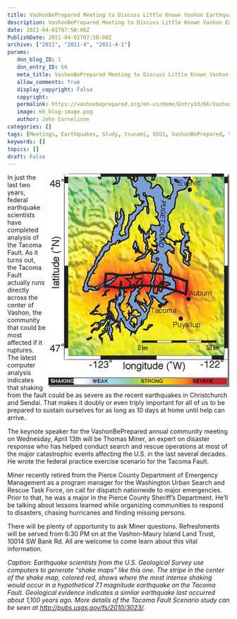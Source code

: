 ```yaml
---
title: VashonBePrepared Meeting to Discuss Little Known Vashon Earthquake Hazard
description: VashonBePrepared Meeting to Discuss Little Known Vashon Earthquake Hazard
date: 2011-04-01T07:58:00Z
PublishDate: 2011-04-01T07:58:00Z
archive: ["2011", "2011-4", "2011-4-1"]
params:
   dnn_blog_ID: 1
   dnn_entry_ID: 66
   meta_title: VashonBePrepared Meeting to Discuss Little Known Vashon Earthquake Hazard
   allow_comments: True
   display_copyright: False
   copyright: 
   permalink: https://vashonbeprepared.org/en-us/Home/EntryId/66/VashonBePrepared-Meeting-to-Discuss-Little-Known-Vashon-Earthquake-Hazard
   image: 66_blog-image.png
   author: John Cornelison
categories: []
tags: [Meetings, Earthquakes, Study, tsunami, USGS, VashonBePrepared, Vashon]
keywords: []
topics: []
draft: False
---
```


<p><a href="/images/dnnBlog/1/66/WLW-VashonBePreparedMeetingtoDiscussLittleKn_C33-fs2010-3023_img_2-cropped2_2.jpg"><img title="Earthquake scientists from the U.S. Geological Survey use computers to generate “shake maps” like this one. The stripe in the center of the shake map, colored red, shows where the most intense shaking would occur in a hypothetical 7.1 magnitude earthquake on the Tacoma Fault. Geological evidence indicates a similar earthquake last occurred about 1,100 years ago. More details of the Tacoma Fault Scenario study can be seen at http://pubs.usgs.gov/fs/2010/3023/." border="0" alt="Earthquake scientists from the U.S. Geological Survey use computers to generate “shake maps” like this one. The stripe in the center of the shake map, colored red, shows where the most intense shaking would occur in a hypothetical 7.1 magnitude earthquake on the Tacoma Fault. Geological evidence indicates a similar earthquake last occurred about 1,100 years ago. More details of the Tacoma Fault Scenario study can be seen at http://pubs.usgs.gov/fs/2010/3023/." align="right" width="412" height="484" style="border-right-width: 0px; margin: 0px 0px 5px 5px; display: inline; border-top-width: 0px; border-bottom-width: 0px; border-left-width: 0px" src="/images/dnnBlog/1/66/WLW-VashonBePreparedMeetingtoDiscussLittleKn_C33-fs2010-3023_img_2-cropped2_thumb.jpg" /></a> In just the last two years, federal earthquake scientists have completed analysis of the Tacoma Fault. As it turns out, the Tacoma Fault actually runs directly across the center of Vashon, the community that could be most affected if it ruptures. The latest computer analysis indicates that shaking from the fault could be as severe as the recent earthquakes in Christchurch and Sendai. That makes it doubly or even triply important for all of us to be prepared to sustain ourselves for as long as 10 days at home until help can arrive.</p>
<p>The keynote speaker for the VashonBePrepared annual community meeting on Wednesday, April 13th will be Thomas Miner, an expert on disaster response who has helped conduct search and rescue operations at most of the major catastrophic events affecting the U.S. in the last several decades. He wrote the federal practice exercise scenario for the Tacoma Fault.</p>
<p>Miner recently retired from the Pierce County Department of Emergency Management as a program manager for the Washington Urban Search and Rescue Task Force, on call for dispatch nationwide to major emergencies. Prior to that, he was a major in the Pierce County Sheriff’s Department. He’ll be talking about lessons learned while organizing communities to respond to disasters, chasing hurricanes and finding missing persons.</p>
<p>There will be plenty of opportunity to ask Miner questions. Refreshments will be served from 6:30 PM on at the Vashon-Maury Island Land Trust, 10014 SW Bank Rd. All are welcome to come learn about this vital information.</p>
<p><i>Caption: Earthquake scientists from the U.S. Geological Survey use computers to generate “shake maps” like this one. The stripe in the center of the shake map, colored red, shows where the most intense shaking would occur in a hypothetical 7.1 magnitude earthquake on the Tacoma Fault. Geological evidence indicates a similar earthquake last occurred about 1,100 years ago. More details of the Tacoma Fault Scenario study can be seen at <a href="http://pubs.usgs.gov/fs/2010/3023/">http://pubs.usgs.gov/fs/2010/3023/</a>.</i></p>
